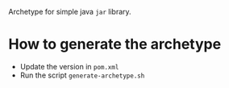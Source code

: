 Archetype for simple java ``jar`` library.

# How to generate the archetype
- Update the version in ``pom.xml``
- Run the script ``generate-archetype.sh``
